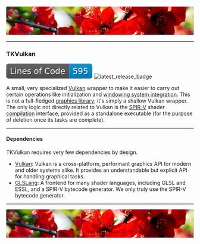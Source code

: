 ![top_banner](./.github/banner.jpg)

---

### TKVulkan
![loc_badge](https://github.com/RPGtk/tk-vulkan/blob/badges/loc.svg)
![latest_release_badge](https://img.shields.io/github/v/release/RPGtk/tk-vulkan?label=Latest&include_preleases=true)

A small, very specialized [Vulkan](https://www.vulkan.org/) wrapper to make it easier to carry out certain operations like initialization and [windowing system integration](https://docs.vulkan.org/guide/latest/wsi.html). This is not a full-fledged [graphics library](https://en.wikipedia.org/wiki/Graphics_library); it's simply a shallow Vulkan wrapper. The only logic not directly related to Vulkan is the [SPIR-V](https://en.wikipedia.org/wiki/Standard_Portable_Intermediate_Representation) shader [compilation](https://github.com/KhronosGroup/glslang) interface, provided as a standalone executable (for the purpose of deletion once its tasks are complete).

---

#### Dependencies
TKVulkan requires very few dependencies by design.

- [Vulkan](https://vulkan.lunarg.com/): Vulkan is a cross-platform, performant graphics API for modern and older systems alike. It provides an understandable but explicit API for handling graphical tasks.
- [GLSLang](https://github.com/KhronosGroup/glslang): A frontend for many shader languages, including GLSL and ESSL, and a SPIR-V bytecode generator. We only truly use the SPIR-V bytecode generator.

---

![bottom_banner](./.github/banner.jpg)
